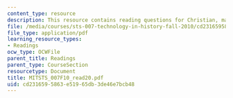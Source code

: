 ```yaml
---
content_type: resource
description: This resource contains reading questions for Christian, maps of time.
file: /media/courses/sts-007-technology-in-history-fall-2010/cd2316595863e51965db3de46e7bcb48_MITSTS_007F10_read20.pdf
file_type: application/pdf
learning_resource_types:
- Readings
ocw_type: OCWFile
parent_title: Readings
parent_type: CourseSection
resourcetype: Document
title: MITSTS_007F10_read20.pdf
uid: cd231659-5863-e519-65db-3de46e7bcb48
---
```

